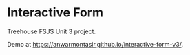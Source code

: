 # Interactive Form

Treehouse FSJS Unit 3 project.

Demo at https://anwarmontasir.github.io/interactive-form-v3/. 